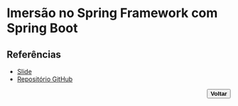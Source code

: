 # Imersão no Spring Framework com Spring Boot










## Referências <!--About references / Sobre referências-->
- [Slide](../docs/04.%20Contribuindo%20em%20um Projeto%20Open%20Source no%20GitHub.pptx)
- [Repositório GitHub](https://github.com/digitalinnovationone/dio-lab-open-source)

<div align="right"> <!--About back button / Sobre botão voltar-->
    <a href="../README.md">
        <button><strong>Voltar</strong></button>
    </a>
</div>